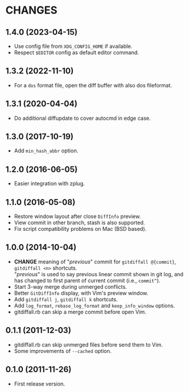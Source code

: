 CHANGES
=======

## 1.4.0 (2023-04-15)

* Use config file from `XDG_CONFIG_HOME` if available.
* Respect `$EDITOR` config as default editor command.

## 1.3.2 (2022-11-10)

* For a `dos` format file, open the diff buffer with also dos fileformat.

## 1.3.1 (2020-04-04)

* Do additional diffupdate to cover autocmd in edge case.

## 1.3.0 (2017-10-19)

* Add `min_hash_abbr` option.

## 1.2.0 (2016-06-05)

* Easier integration with zplug.

## 1.1.0 (2016-05-08)

* Restore window layout after close `DiffInfo` preview.
* View commit in other branch, stash is also supported.
* Fix script compatibility problems on Mac (BSD based).

## 1.0.0 (2014-10-04)

* **CHANGE** meaning of "_previous_" commit for `gitdiffall @{commit}`, `gitdiffall <n>` shortcuts.  
  "_previous_" is used to say previous linear commit shown in git log,
  and has changed to first parent of current commit (i.e., `commit^`).
* Start 3-way merge during unmerged conflicts.
* Better `GitDiffInfo` display, with Vim's preview window.
* Add `gitdiffall j`, `gitdiffall k` shortcuts.
* Add `log_format`, `rebase_log_format` and `keep_info_window` options.
* gitdiffall.rb can skip a merge commit before open Vim.

## 0.1.1 (2011-12-03)

* gitdiffall.rb can skip unmerged files before send them to Vim.
* Some improvements of `--cached` option.

## 0.1.0 (2011-11-26)

* First release version.
